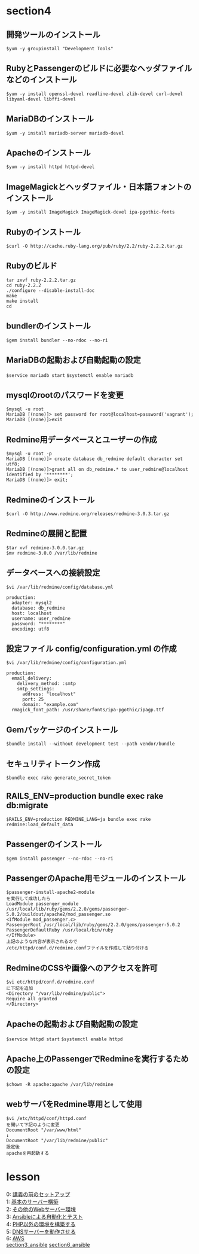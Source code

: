 # section4

## 開発ツールのインストール
   `$yum -y groupinstall "Development Tools"`
## RubyとPassengerのビルドに必要なヘッダファイルなどのインストール
   `$yum -y install openssl-devel readline-devel zlib-devel curl-devel libyaml-devel libffi-devel`
## MariaDBのインストール
   `$yum -y install mariadb-server mariadb-devel`
## Apacheのインストール
   `$yum -y install httpd httpd-devel`
## ImageMagickとヘッダファイル・日本語フォントのインストール
   `$yum -y install ImageMagick ImageMagick-devel ipa-pgothic-fonts`
## Rubyのインストール
   `$curl -O http://cache.ruby-lang.org/pub/ruby/2.2/ruby-2.2.2.tar.gz`
## Rubyのビルド

    tar zxvf ruby-2.2.2.tar.gz
    cd ruby-2.2.2
    ./configure --disable-install-doc
    make
    make install
    cd

## bundlerのインストール
   `$gem install bundler --no-rdoc --no-ri`
## MariaDBの起動および自動起動の設定
   `$service mariadb start`
   `$systemctl enable mariadb`

## mysqlのrootのパスワードを変更

    $mysql -u root
    MariaDB [(none)]> set password for root@localhost=password('vagrant');
    MariaDB [(none)]>exit

## Redmine用データベースとユーザーの作成

    $mysql -u root -p
    MariaDB [(none)]> create database db_redmine default character set utf8;
    MariaDB [(none)]>grant all on db_redmine.* to user_redmine@localhost identified by '********';
    MariaDB [(none)]> exit;

## Redmineのインストール
   `$curl -O http://www.redmine.org/releases/redmine-3.0.3.tar.gz`
## Redmineの展開と配置

    $tar xvf redmine-3.0.0.tar.gz
    $mv redmine-3.0.0 /var/lib/redmine

## データベースへの接続設定
   `$vi /var/lib/redmine/config/database.yml`

    production:
      adapter: mysql2
      database: db_redmine
      host: localhost
      username: user_redmine
      password: "********"
      encoding: utf8

## 設定ファイル config/configuration.yml の作成
   `$vi /var/lib/redmine/config/configuration.yml `

    production:
      email_delivery:
        delivery_method: :smtp
        smtp_settings:
          address: "localhost"
          port: 25
          domain: "example.com"
      rmagick_font_path: /usr/share/fonts/ipa-pgothic/ipagp.ttf

## Gemパッケージのインストール
   `$bundle install --without development test --path vendor/bundle`

## セキュリティトークン作成
   `$bundle exec rake generate_secret_token`

## RAILS_ENV=production bundle exec rake db:migrate
   `$RAILS_ENV=production REDMINE_LANG=ja bundle exec rake redmine:load_default_data`

## Passengerのインストール
   `$gem install passenger --no-rdoc --no-ri`

## PassengerのApache用モジュールのインストール

    $passenger-install-apache2-module
    を実行して成功したら
    LoadModule passenger_module /usr/local/lib/ruby/gems/2.2.0/gems/passenger-5.0.2/buildout/apache2/mod_passenger.so
    <IfModule mod_passenger.c>
    PassengerRoot /usr/local/lib/ruby/gems/2.2.0/gems/passenger-5.0.2
    PassengerDefaultRuby /usr/local/bin/ruby
    </IfModule>
    上記のような内容が表示されるので
    /etc/httpd/conf.d/redmine.confファイルを作成して貼り付ける

## RedmineのCSSや画像へのアクセスを許可

    $vi etc/httpd/conf.d/redmine.conf
    に下記を追加
    <Directory "/var/lib/redmine/public">
    Require all granted
    </Directory>

## Apacheの起動および自動起動の設定
   `$service httpd start`
   `$systemctl enable httpd`

## Apache上のPassengerでRedmineを実行するための設定
   `$chown -R apache:apache /var/lib/redmine`

## webサーバをRedmine専用として使用

    $vi /etc/httpd/conf/httpd.conf
    を開いて下記のように変更
    DocumentRoot "/var/www/html"
    ↓
    DocumentRoot "/var/lib/redmine/public"
    設定後
    apacheを再起動する


# lesson
0: [講義の前のセットアップ](section0.md)  
1: [基本のサーバー構築](section1.md)  
2: [その他のWebサーバー環境](section2.md)  
3: [Ansibleによる自動化とテスト](section3.md)  
4: [PHP以外の環境を構築する](section4.md)  
5: [DNSサーバーを動作させる](section5.md)  
6: [AWS](section6.md)  
[section3_ansible](section3_ansible)
[section6_ansible](section6_ansible)
